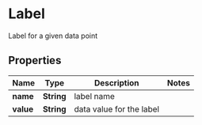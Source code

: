 

# Label

Label for a given data point

## Properties

Name | Type | Description | Notes
------------ | ------------- | ------------- | -------------
**name** | **String** | label name | 
**value** | **String** | data value for the label | 



